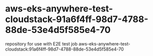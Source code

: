# aws-eks-anywhere-test-cloudstack-91a6f4ff-98d7-4788-88de-53e4d5f585e4-70
repository for use with E2E test job aws-eks-anywhere-test-cloudstack:91a6f4ff-98d7-4788-88de-53e4d5f585e4-70

